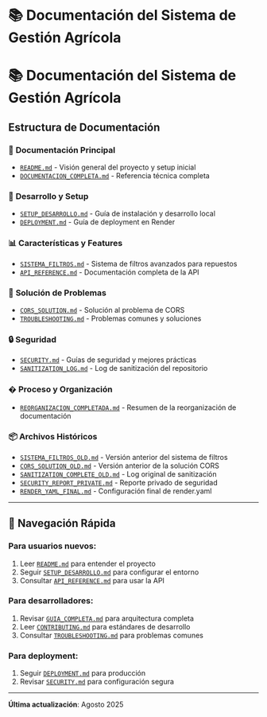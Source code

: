 # 📚 Documentación del Sistema de Gestión Agrícola

# 📚 Documentación del Sistema de Gestión Agrícola

## Estructura de Documentación

### 📖 **Documentación Principal**

- [`README.md`](../README.md) - Visión general del proyecto y setup inicial
- [`DOCUMENTACION_COMPLETA.md`](../DOCUMENTACION_COMPLETA.md) - Referencia técnica completa

### 🚀 **Desarrollo y Setup**

- [`SETUP_DESARROLLO.md`](./SETUP_DESARROLLO.md) - Guía de instalación y desarrollo local
- [`DEPLOYMENT.md`](./DEPLOYMENT.md) - Guía de deployment en Render

### 📊 **Características y Features**

- [`SISTEMA_FILTROS.md`](./SISTEMA_FILTROS.md) - Sistema de filtros avanzados para repuestos
- [`API_REFERENCE.md`](./API_REFERENCE.md) - Documentación completa de la API

### 🔧 **Solución de Problemas**

- [`CORS_SOLUTION.md`](./CORS_SOLUTION.md) - Solución al problema de CORS
- [`TROUBLESHOOTING.md`](./TROUBLESHOOTING.md) - Problemas comunes y soluciones

### 🔒 **Seguridad**

- [`SECURITY.md`](./SECURITY.md) - Guías de seguridad y mejores prácticas
- [`SANITIZATION_LOG.md`](./SANITIZATION_LOG.md) - Log de sanitización del repositorio

### � **Proceso y Organización**

- [`REORGANIZACION_COMPLETADA.md`](./REORGANIZACION_COMPLETADA.md) - Resumen de la reorganización de documentación

### 📦 **Archivos Históricos**

- [`SISTEMA_FILTROS_OLD.md`](./SISTEMA_FILTROS_OLD.md) - Versión anterior del sistema de filtros
- [`CORS_SOLUTION_OLD.md`](./CORS_SOLUTION_OLD.md) - Versión anterior de la solución CORS
- [`SANITIZATION_COMPLETE_OLD.md`](./SANITIZATION_COMPLETE_OLD.md) - Log original de sanitización
- [`SECURITY_REPORT_PRIVATE.md`](./SECURITY_REPORT_PRIVATE.md) - Reporte privado de seguridad
- [`RENDER_YAML_FINAL.md`](./RENDER_YAML_FINAL.md) - Configuración final de render.yaml

---

## 🎯 **Navegación Rápida**

### Para **usuarios nuevos**:

1. Leer [`README.md`](../README.md) para entender el proyecto
2. Seguir [`SETUP_DESARROLLO.md`](./SETUP_DESARROLLO.md) para configurar el entorno
3. Consultar [`API_REFERENCE.md`](./API_REFERENCE.md) para usar la API

### Para **desarrolladores**:

1. Revisar [`GUIA_COMPLETA.md`](./GUIA_COMPLETA.md) para arquitectura completa
2. Leer [`CONTRIBUTING.md`](./CONTRIBUTING.md) para estándares de desarrollo
3. Consultar [`TROUBLESHOOTING.md`](./TROUBLESHOOTING.md) para problemas comunes

### Para **deployment**:

1. Seguir [`DEPLOYMENT.md`](./DEPLOYMENT.md) para producción
2. Revisar [`SECURITY.md`](./SECURITY.md) para configuración segura

---

**Última actualización**: Agosto 2025
